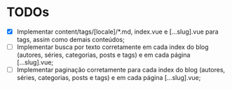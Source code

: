 # TODOs

- [x] Implementar content/tags/[locale]/\*.md, index.vue e [...slug].vue para tags,
  assim como demais conteúdos;
- [ ] Implementar busca por texto corretamente em cada index do blog (autores, séries,
  categorias, posts e tags) e em cada página [...slug].vue;
- [ ] Implementar paginação corretamente para cada index do blog (autores, séries, categorias,
  posts e tags) e em cada página [...slug].vue;
